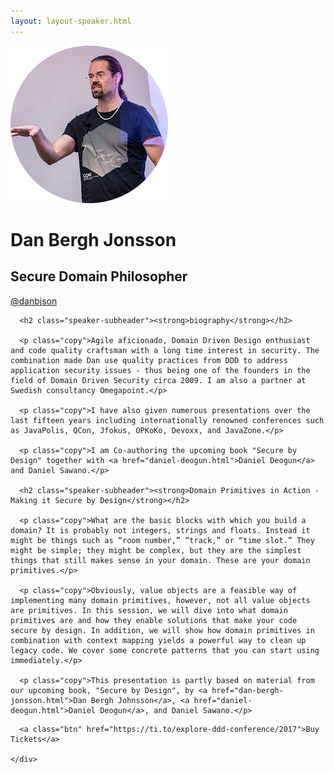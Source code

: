 ```yaml
---
layout: layout-speaker.html
---
```


<div class="container section featured-speaker">
  <div class="row">
    <div class="col-xs-12 col-sm-2 img-container">
      <img class="speaker-page-img" src="../img/speakers/Dan-Bergh-Jonsson-ON.png" />
      </div>
    <div class="col-xs-12 col-sm-10 copy-container">
      <h1 class="speaker-header">Dan Bergh Jonsson</h1>
      <h2 class="speaker-subtitle">Secure Domain Philosopher</h2>
      <p class="copy"><a class="speaker-handle" href="https://twitter.com/@danbjson" target="_blank">@danbjson</a></p>

      <h2 class="speaker-subheader"><strong>biography</strong></h2>

      <p class="copy">Agile aficionado, Domain Driven Design enthusiast and code quality craftsman with a long time interest in security. The combination made Dan use quality practices from DDD to address application security issues - thus being one of the founders in the field of Domain Driven Security circa 2009. I am also a partner at Swedish consultancy Omegapoint.</p>

      <p class="copy">I have also given numerous presentations over the last fifteen years including internationally renowned conferences such as JavaPolis, QCon, Jfokus, OPKoKo, Devoxx, and JavaZone.</p>

      <p class="copy">I am Co-authoring the upcoming book "Secure by Design" together with <a href="daniel-deogun.html">Daniel Deogun</a> and Daniel Sawano.</p>

      <h2 class="speaker-subheader"><strong>Domain Primitives in Action - Making it Secure by Design</strong></h2>

      <p class="copy">What are the basic blocks with which you build a domain? It is probably not integers, strings and floats. Instead it might be things such as “room number,” “track,” or “time slot.” They might be simple; they might be complex, but they are the simplest things that still makes sense in your domain. These are your domain primitives.</p>

      <p class="copy">Obviously, value objects are a feasible way of implementing many domain primitives, however, not all value objects are primitives. In this session, we will dive into what domain primitives are and how they enable solutions that make your code secure by design. In addition, we will show how domain primitives in combination with context mapping yields a powerful way to clean up legacy code. We cover some concrete patterns that you can start using immediately.</p>

      <p class="copy">This presentation is partly based on material from our upcoming book, "Secure by Design", by <a href="dan-bergh-jonsson.html">Dan Bergh Johnsson</a>, <a href="daniel-deogun.html">Daniel Deogun</a>, and Daniel Sawano.</p>

</p>

      <a class="btn" href="https://ti.to/explore-ddd-conference/2017">Buy Tickets</a>

    </div>
</div>
</div>
